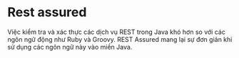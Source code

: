 # Rest assured
Việc kiểm tra và xác thực các dịch vụ REST trong Java khó hơn so với các ngôn ngữ động như Ruby và Groovy. REST Assured mang lại sự đơn giản khi sử dụng các ngôn ngữ này vào miền Java.